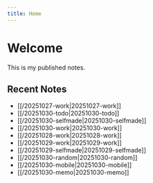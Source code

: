 ```yaml
---
title: Home
---
```


# Welcome

This is my published notes.

## Recent Notes

- [[/20251027-work|20251027-work]]
- [[/20251030-todo|20251030-todo]]
- [[/20251030-selfmade|20251030-selfmade]]
- [[/20251030-work|20251030-work]]
- [[/20251028-work|20251028-work]]
- [[/20251029-work|20251029-work]]
- [[/20251029-selfmade|20251029-selfmade]]
- [[/20251030-random|20251030-random]]
- [[/20251030-mobile|20251030-mobile]]
- [[/20251030-memo|20251030-memo]]

